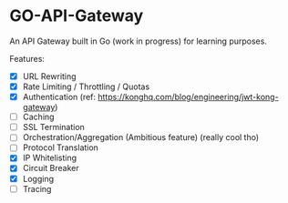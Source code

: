 # GO-API-Gateway

An API Gateway built in Go (work in progress) for learning purposes.

Features:

-   [x] URL Rewriting
-   [x] Rate Limiting / Throttling / Quotas
-   [x] Authentication (ref: https://konghq.com/blog/engineering/jwt-kong-gateway)
-   [ ] Caching
-   [ ] SSL Termination
-   [ ] Orchestration/Aggregation (Ambitious feature) (really cool tho)
-   [ ] Protocol Translation
-   [x] IP Whitelisting
-   [x] Circuit Breaker
-   [x] Logging
-   [ ] Tracing
